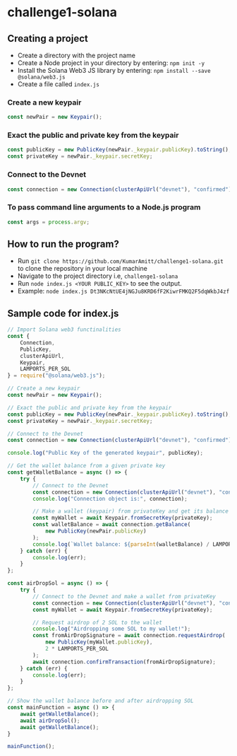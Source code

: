 # challenge1-solana

## Creating a project

- Create a directory with the project name
- Create a Node project in your directory by entering: `npm init -y`
- Install the Solana Web3 JS library by entering: `npm install --save @solana/web3.js`
- Create a file called `index.js`


### Create a new keypair
```js
const newPair = new Keypair();
```

### Exact the public and private key from the keypair
```js
const publicKey = new PublicKey(newPair._keypair.publicKey).toString();
const privateKey = newPair._keypair.secretKey;
```

### Connect to the Devnet
```js
const connection = new Connection(clusterApiUrl("devnet"), "confirmed");
```

### To pass command line arguments to a Node.js program
```js
const args = process.argv;
```

## How to run the program?

- Run `git clone https://github.com/KumarAmitt/challenge1-solana.git` to clone the repository in your local machine
- Navigate to the project directory i.e, `challenge1-solana`
- Run `node index.js <YOUR PUBLIC_KEY>` to see the output.
- Example: `node index.js Dt3NKcNtUE4jNGJu8KRD6fF2KiwrFMKQ2F5dqWkbJ4zf`

## Sample code for index.js
```js
// Import Solana web3 functinalities
const {
    Connection,
    PublicKey,
    clusterApiUrl,
    Keypair,
    LAMPORTS_PER_SOL
} = require("@solana/web3.js");

// Create a new keypair
const newPair = new Keypair();

// Exact the public and private key from the keypair
const publicKey = new PublicKey(newPair._keypair.publicKey).toString();
const privateKey = newPair._keypair.secretKey;

// Connect to the Devnet
const connection = new Connection(clusterApiUrl("devnet"), "confirmed");

console.log("Public Key of the generated keypair", publicKey);

// Get the wallet balance from a given private key
const getWalletBalance = async () => {
    try {
        // Connect to the Devnet
        const connection = new Connection(clusterApiUrl("devnet"), "confirmed");
        console.log("Connection object is:", connection);

        // Make a wallet (keypair) from privateKey and get its balance
        const myWallet = await Keypair.fromSecretKey(privateKey);
        const walletBalance = await connection.getBalance(
            new PublicKey(newPair.publicKey)
        );
        console.log(`Wallet balance: ${parseInt(walletBalance) / LAMPORTS_PER_SOL} SOL`);
    } catch (err) {
        console.log(err);
    }
};

const airDropSol = async () => {
    try {
        // Connect to the Devnet and make a wallet from privateKey
        const connection = new Connection(clusterApiUrl("devnet"), "confirmed");
        const myWallet = await Keypair.fromSecretKey(privateKey);

        // Request airdrop of 2 SOL to the wallet
        console.log("Airdropping some SOL to my wallet!");
        const fromAirDropSignature = await connection.requestAirdrop(
            new PublicKey(myWallet.publicKey),
            2 * LAMPORTS_PER_SOL
        );
        await connection.confirmTransaction(fromAirDropSignature);
    } catch (err) {
        console.log(err);
    }
};

// Show the wallet balance before and after airdropping SOL
const mainFunction = async () => {
    await getWalletBalance();
    await airDropSol();
    await getWalletBalance();
}

mainFunction();
```


